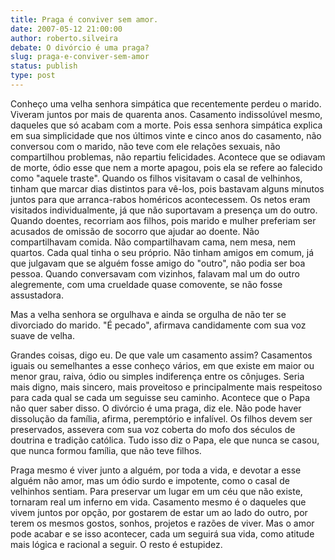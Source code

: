 ```yaml
---
title: Praga é conviver sem amor.
date: 2007-05-12 21:00:00
author: roberto.silveira
debate: O divórcio é uma praga?
slug: praga-e-conviver-sem-amor
status: publish 
type: post
---
```


Conheço uma velha senhora simpática que recentemente perdeu o marido. Viveram juntos por mais de quarenta anos. Casamento indissolúvel mesmo, daqueles que só acabam com a morte. Pois essa senhora simpática explica em sua simplicidade que nos últimos vinte e cinco anos do casamento, não conversou com o marido, não teve com ele relações sexuais, não compartilhou problemas, não repartiu felicidades. Acontece que se odiavam de morte, ódio esse que nem a morte apagou, pois ela se refere ao falecido como "aquele traste". Quando os filhos visitavam o casal de velhinhos, tinham que marcar dias distintos para vê-los, pois bastavam alguns minutos juntos para que arranca-rabos homéricos acontecessem. Os netos eram visitados individualmente, já que não suportavam a presença um do outro. Quando doentes, recorriam aos filhos, pois marido e mulher preferiam ser acusados de omissão de socorro que ajudar ao doente. Não compartilhavam comida. Não compartilhavam cama, nem mesa, nem quartos. Cada qual tinha o seu próprio. Não tinham amigos em comum, já que julgavam que se alguém fosse amigo do "outro", não podia ser boa pessoa. Quando conversavam com vizinhos, falavam mal um do outro alegremente, com uma crueldade quase comovente, se não fosse assustadora.  

  

Mas a velha senhora se orgulhava e ainda se orgulha de não ter se divorciado do marido. "É pecado", afirmava candidamente com sua voz suave de velha.   

  

Grandes coisas, digo eu. De que vale um casamento assim? Casamentos iguais ou semelhantes a esse conheço vários, em que existe em maior ou menor grau, raiva, ódio ou simples indiferença entre os cônjuges. Seria mais digno, mais sincero, mais proveitoso e principalmente mais respeitoso para cada qual se cada um seguisse seu caminho. Acontece que o Papa não quer saber disso. O divórcio é uma praga, diz ele. Não pode haver dissolução da família, afirma, peremptório e infalível. Os filhos devem ser preservados, assevera com sua voz coberta do mofo dos séculos de doutrina e tradição católica. Tudo isso diz o Papa, ele que nunca se casou, que nunca formou família, que não teve filhos.  

  

Praga mesmo é viver junto a alguém, por toda a vida, e devotar a esse alguém não amor, mas um ódio surdo e impotente, como o casal de velhinhos sentiam. Para preservar um lugar em um céu que não existe, tornaram real um inferno em vida. Casamento mesmo é o daqueles que vivem juntos por opção, por gostarem de estar um ao lado do outro, por terem os mesmos gostos, sonhos, projetos e razões de viver. Mas o amor pode acabar e se isso acontecer, cada um seguirá sua vida, como atitude mais lógica e racional a seguir. O resto é estupidez.
